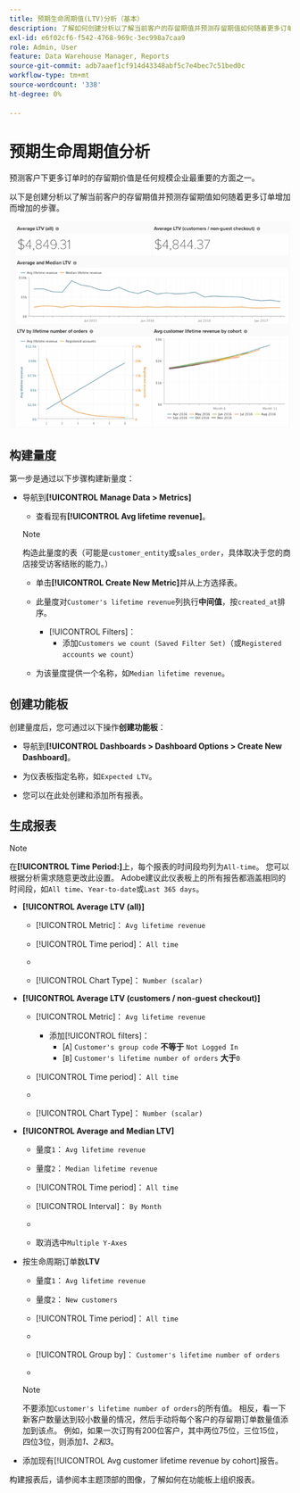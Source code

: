 ```yaml
---
title: 预期生命周期值(LTV)分析（基本）
description: 了解如何创建分析以了解当前客户的存留期值并预测存留期值如何随着更多订单而增加。
exl-id: e6f02cf6-f542-4768-969c-3ec998a7caa9
role: Admin, User
feature: Data Warehouse Manager, Reports
source-git-commit: adb7aaef1cf914d43348abf5c7e4bec7c51bed0c
workflow-type: tm+mt
source-wordcount: '338'
ht-degree: 0%

---
```


# 预期生命周期值分析

预测客户下更多订单时的存留期价值是任何规模企业最重要的方面之一。

以下是创建分析以了解当前客户的存留期值并预测存留期值如何随着更多订单增加而增加的步骤。

![预期生命周期值](../../assets/expected_ltv_720.png)

## 构建量度

第一步是通过以下步骤构建新量度：
* 导航到&#x200B;**[!UICONTROL Manage Data > Metrics]**
   * 查看现有&#x200B;**[!UICONTROL Avg lifetime revenue]**。

  >[!NOTE]
  >
  >构造此量度的表（可能是`customer_entity`或`sales_order`，具体取决于您的商店接受访客结账的能力。）

   * 单击&#x200B;**[!UICONTROL Create New Metric]**&#x200B;并从上方选择表。
   * 此量度对`Customer's lifetime revenue`列执行&#x200B;**中间值**，按`created_at`排序。
      * [!UICONTROL Filters]：
         * 添加`Customers we count (Saved Filter Set)`（或`Registered accounts we count`）

   * 为该量度提供一个名称，如`Median lifetime revenue`。

## 创建功能板

创建量度后，您可通过以下操作&#x200B;**创建功能板**：
* 导航到&#x200B;**[!UICONTROL Dashboards > Dashboard Options > Create New Dashboard]**。
* 为仪表板指定名称，如`Expected LTV`。

* 您可以在此处创建和添加所有报表。

## 生成报表

>[!NOTE]
>
>在&#x200B;**[!UICONTROL Time Period:]**&#x200B;上，每个报表的时间段均列为`All-time`。 您可以根据分析需求随意更改此设置。 Adobe建议此仪表板上的所有报告都涵盖相同的时间段，如`All time`、`Year-to-date`或`Last 365 days`。

* **[!UICONTROL Average LTV (all)]**
   * [!UICONTROL Metric]： `Avg lifetime revenue`
   * [!UICONTROL Time period]： `All time`
   * &#x200B;

     [!UICONTROL 间隔]: `None`
   * [!UICONTROL Chart Type]： `Number (scalar)`

* **[!UICONTROL Average LTV (customers / non-guest checkout)]**
   * [!UICONTROL Metric]： `Avg lifetime revenue`
      * 添加[!UICONTROL filters]：
         * [`A`] `Customer's group code` **不等于** `Not Logged In`
         * [`B`] `Customer's lifetime number of orders` **大于**`0`

   * [!UICONTROL Time period]： `All time`
   * &#x200B;

     [!UICONTROL 间隔]: `None`
   * [!UICONTROL Chart Type]： `Number (scalar)`

* **[!UICONTROL Average and Median LTV]**
   * 量度`1`： `Avg lifetime revenue`
   * 量度`2`： `Median lifetime revenue`
   * [!UICONTROL Time period]： `All time`
   * [!UICONTROL Interval]： `By Month`
   * &#x200B;

     [!UICONTROL 图表类型]: `Line`
   * 取消选中`Multiple Y-Axes`

* 按生命周期订单数&#x200B;**LTV**
   * 量度`1`： `Avg lifetime revenue`
   * 量度`2`： `New customers`
   * [!UICONTROL Time period]： `All time`
   * &#x200B;

     [!UICONTROL 间隔]: `None`
   * [!UICONTROL Group by]： `Customer's lifetime number of orders`
   * &#x200B;

     [!UICONTROL 图表类型]: `Line`

  >[!NOTE]
  >
  >不要添加`Customer's lifetime number of orders`的所有值。 相反，看一下新客户数量达到较小数量的情况，然后手动将每个客户的存留期订单数量值添加到该点。 例如，如果一次订购有200位客户，其中两位75位，三位15位，四位3位，则添加&#x200B;*1、2和3*。

* 添加现有[!UICONTROL Avg customer lifetime revenue by cohort]报告。

构建报表后，请参阅本主题顶部的图像，了解如何在功能板上组织报表。
